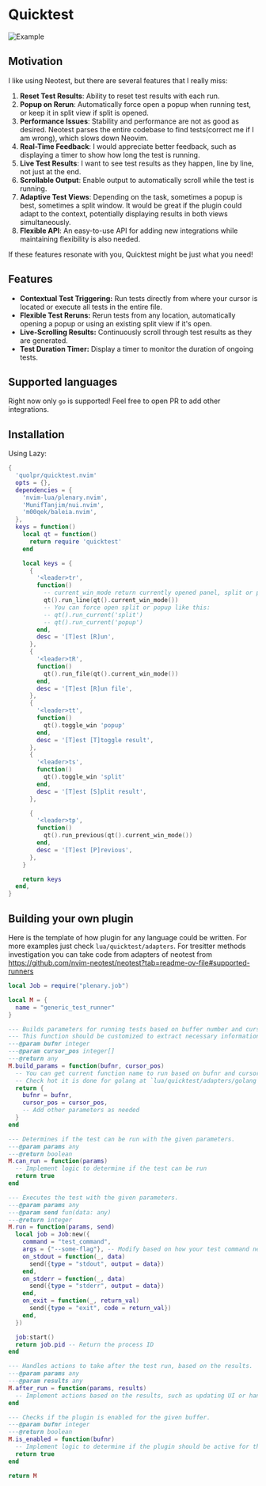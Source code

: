 # Quicktest

![Example](https://github.com/quolpr/quicktest.nvim/assets/7958527/b3629bc9-2886-468c-a6e2-6b826dc404d0)


## Motivation
I like using Neotest, but there are several features that I really miss:

1. **Reset Test Results**: Ability to reset test results with each run.
2. **Popup on Rerun**: Automatically force open a popup when running test, or keep it in split view if split is opened.
3. **Performance Issues**: Stability and performance are not as good as desired. Neotest parses the entire codebase to find tests(correct me if I am wrong), which slows down Neovim.
4. **Real-Time Feedback**: I would appreciate better feedback, such as displaying a timer to show how long the test is running.
5. **Live Test Results**: I want to see test results as they happen, line by line, not just at the end.
6. **Scrollable Output**: Enable output to automatically scroll while the test is running.
7. **Adaptive Test Views**: Depending on the task, sometimes a popup is best, sometimes a split window. It would be great if the plugin could adapt to the context, potentially displaying results in both views simultaneously.
8. **Flexible API**: An easy-to-use API for adding new integrations while maintaining flexibility is also needed.

If these features resonate with you, Quicktest might be just what you need!

## Features
- **Contextual Test Triggering:** Run tests directly from where your cursor is located or execute all tests in the entire file.
- **Flexible Test Reruns:** Rerun tests from any location, automatically opening a popup or using an existing split view if it's open.
- **Live-Scrolling Results:** Continuously scroll through test results as they are generated.
- **Test Duration Timer:** Display a timer to monitor the duration of ongoing tests.

## Supported languages

Right now only `go` is supported! Feel free to open PR to add other integrations.

## Installation

Using Lazy:

```lua
{
  'quolpr/quicktest.nvim'
  opts = {},
  dependencies = {
    'nvim-lua/plenary.nvim',
    'MunifTanjim/nui.nvim',
    'm00qek/baleia.nvim',
  },
  keys = function()
    local qt = function()
      return require 'quicktest'
    end

    local keys = {
      {
        '<leader>tr',
        function()
          -- current_win_mode return currently opened panel, split or popup
          qt().run_line(qt().current_win_mode())
          -- You can force open split or popup like this:
          -- qt().run_current('split')
          -- qt().run_current('popup')
        end,
        desc = '[T]est [R]un',
      },
      {
        '<leader>tR',
        function()
          qt().run_file(qt().current_win_mode())
        end,
        desc = '[T]est [R]un file',
      },
      {
        '<leader>tt',
        function()
          qt().toggle_win 'popup'
        end,
        desc = '[T]est [T]toggle result',
      },
      {
        '<leader>ts',
        function()
          qt().toggle_win 'split'
        end,
        desc = '[T]est [S]plit result',
      },

      {
        '<leader>tp',
        function()
          qt().run_previous(qt().current_win_mode())
        end,
        desc = '[T]est [P]revious',
      },
    }

    return keys
  end,
}
```

## Building your own plugin

Here is the template of how plugin for any language could be written. For more examples just check `lua/quicktest/adapters`. For tresitter methods investigation you can take code from adapters of neotest from https://github.com/nvim-neotest/neotest?tab=readme-ov-file#supported-runners

```lua
local Job = require("plenary.job")

local M = {
  name = "generic_test_runner"
}

--- Builds parameters for running tests based on buffer number and cursor position.
--- This function should be customized to extract necessary information from the buffer.
---@param bufnr integer
---@param cursor_pos integer[]
---@return any
M.build_params = function(bufnr, cursor_pos)
  -- You can get current function name to run based on bufnr and cursor_pos
  -- Check hot it is done for golang at `lua/quicktest/adapters/golang`
  return {
    bufnr = bufnr,
    cursor_pos = cursor_pos,
    -- Add other parameters as needed
  }
end

--- Determines if the test can be run with the given parameters.
---@param params any
---@return boolean
M.can_run = function(params)
  -- Implement logic to determine if the test can be run
  return true
end

--- Executes the test with the given parameters.
---@param params any
---@param send fun(data: any)
---@return integer
M.run = function(params, send)
  local job = Job:new({
    command = "test_command",
    args = {"--some-flag"}, -- Modify based on how your test command needs to be structured
    on_stdout = function(_, data)
      send({type = "stdout", output = data})
    end,
    on_stderr = function(_, data)
      send({type = "stderr", output = data})
    end,
    on_exit = function(_, return_val)
      send({type = "exit", code = return_val})
    end,
  })

  job:start()
  return job.pid -- Return the process ID
end

--- Handles actions to take after the test run, based on the results.
---@param params any
---@param results any
M.after_run = function(params, results)
  -- Implement actions based on the results, such as updating UI or handling errors
end

--- Checks if the plugin is enabled for the given buffer.
---@param bufnr integer
---@return boolean
M.is_enabled = function(bufnr)
  -- Implement logic to determine if the plugin should be active for the given buffer
  return true
end

return M
```
